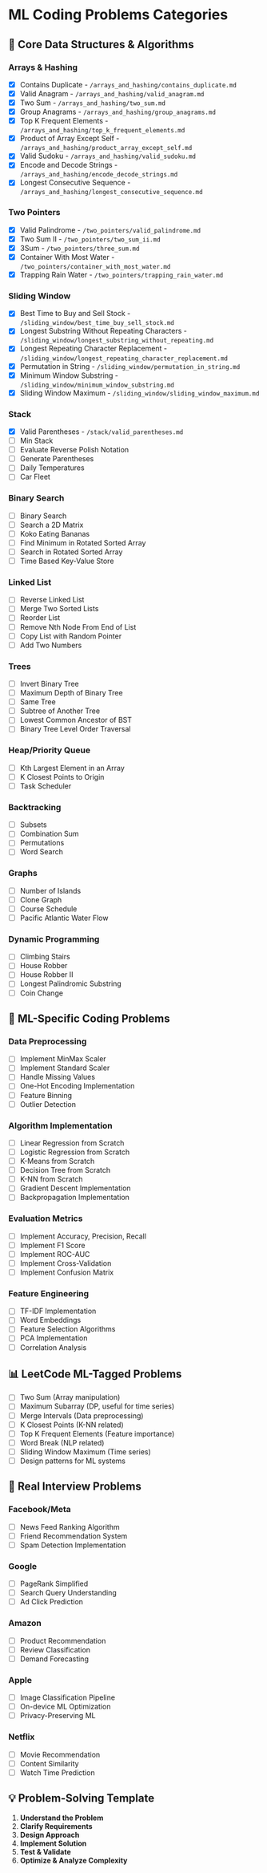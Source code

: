 # ML Coding Problems Categories

## 🎯 Core Data Structures & Algorithms

### Arrays & Hashing
- [x] Contains Duplicate - `/arrays_and_hashing/contains_duplicate.md`
- [x] Valid Anagram - `/arrays_and_hashing/valid_anagram.md`
- [x] Two Sum - `/arrays_and_hashing/two_sum.md`
- [x] Group Anagrams - `/arrays_and_hashing/group_anagrams.md`
- [x] Top K Frequent Elements - `/arrays_and_hashing/top_k_frequent_elements.md`
- [x] Product of Array Except Self - `/arrays_and_hashing/product_array_except_self.md`
- [x] Valid Sudoku - `/arrays_and_hashing/valid_sudoku.md`
- [x] Encode and Decode Strings - `/arrays_and_hashing/encode_decode_strings.md`
- [x] Longest Consecutive Sequence - `/arrays_and_hashing/longest_consecutive_sequence.md`

### Two Pointers
- [x] Valid Palindrome - `/two_pointers/valid_palindrome.md`
- [x] Two Sum II - `/two_pointers/two_sum_ii.md`
- [x] 3Sum - `/two_pointers/three_sum.md`
- [x] Container With Most Water - `/two_pointers/container_with_most_water.md`
- [x] Trapping Rain Water - `/two_pointers/trapping_rain_water.md`

### Sliding Window
- [x] Best Time to Buy and Sell Stock - `/sliding_window/best_time_buy_sell_stock.md`
- [x] Longest Substring Without Repeating Characters - `/sliding_window/longest_substring_without_repeating.md`
- [x] Longest Repeating Character Replacement - `/sliding_window/longest_repeating_character_replacement.md`
- [x] Permutation in String - `/sliding_window/permutation_in_string.md`
- [x] Minimum Window Substring - `/sliding_window/minimum_window_substring.md`
- [x] Sliding Window Maximum - `/sliding_window/sliding_window_maximum.md`

### Stack
- [x] Valid Parentheses - `/stack/valid_parentheses.md`
- [ ] Min Stack
- [ ] Evaluate Reverse Polish Notation
- [ ] Generate Parentheses
- [ ] Daily Temperatures
- [ ] Car Fleet

### Binary Search
- [ ] Binary Search
- [ ] Search a 2D Matrix
- [ ] Koko Eating Bananas
- [ ] Find Minimum in Rotated Sorted Array
- [ ] Search in Rotated Sorted Array
- [ ] Time Based Key-Value Store

### Linked List
- [ ] Reverse Linked List
- [ ] Merge Two Sorted Lists
- [ ] Reorder List
- [ ] Remove Nth Node From End of List
- [ ] Copy List with Random Pointer
- [ ] Add Two Numbers

### Trees
- [ ] Invert Binary Tree
- [ ] Maximum Depth of Binary Tree
- [ ] Same Tree
- [ ] Subtree of Another Tree
- [ ] Lowest Common Ancestor of BST
- [ ] Binary Tree Level Order Traversal

### Heap/Priority Queue
- [ ] Kth Largest Element in an Array
- [ ] K Closest Points to Origin
- [ ] Task Scheduler

### Backtracking
- [ ] Subsets
- [ ] Combination Sum
- [ ] Permutations
- [ ] Word Search

### Graphs
- [ ] Number of Islands
- [ ] Clone Graph
- [ ] Course Schedule
- [ ] Pacific Atlantic Water Flow

### Dynamic Programming
- [ ] Climbing Stairs
- [ ] House Robber
- [ ] House Robber II
- [ ] Longest Palindromic Substring
- [ ] Coin Change

## 🤖 ML-Specific Coding Problems

### Data Preprocessing
- [ ] Implement MinMax Scaler
- [ ] Implement Standard Scaler
- [ ] Handle Missing Values
- [ ] One-Hot Encoding Implementation
- [ ] Feature Binning
- [ ] Outlier Detection

### Algorithm Implementation
- [ ] Linear Regression from Scratch
- [ ] Logistic Regression from Scratch
- [ ] K-Means from Scratch
- [ ] Decision Tree from Scratch
- [ ] K-NN from Scratch
- [ ] Gradient Descent Implementation
- [ ] Backpropagation Implementation

### Evaluation Metrics
- [ ] Implement Accuracy, Precision, Recall
- [ ] Implement F1 Score
- [ ] Implement ROC-AUC
- [ ] Implement Cross-Validation
- [ ] Implement Confusion Matrix

### Feature Engineering
- [ ] TF-IDF Implementation
- [ ] Word Embeddings
- [ ] Feature Selection Algorithms
- [ ] PCA Implementation
- [ ] Correlation Analysis

## 📊 LeetCode ML-Tagged Problems
- [ ] Two Sum (Array manipulation)
- [ ] Maximum Subarray (DP, useful for time series)
- [ ] Merge Intervals (Data preprocessing)
- [ ] K Closest Points (K-NN related)
- [ ] Top K Frequent Elements (Feature importance)
- [ ] Word Break (NLP related)
- [ ] Sliding Window Maximum (Time series)
- [ ] Design patterns for ML systems

## 🎪 Real Interview Problems

### Facebook/Meta
- [ ] News Feed Ranking Algorithm
- [ ] Friend Recommendation System
- [ ] Spam Detection Implementation

### Google
- [ ] PageRank Simplified
- [ ] Search Query Understanding
- [ ] Ad Click Prediction

### Amazon
- [ ] Product Recommendation
- [ ] Review Classification
- [ ] Demand Forecasting

### Apple
- [ ] Image Classification Pipeline
- [ ] On-device ML Optimization
- [ ] Privacy-Preserving ML

### Netflix
- [ ] Movie Recommendation
- [ ] Content Similarity
- [ ] Watch Time Prediction

## 💡 Problem-Solving Template
1. **Understand the Problem**
2. **Clarify Requirements**
3. **Design Approach**
4. **Implement Solution**
5. **Test & Validate**
6. **Optimize & Analyze Complexity**